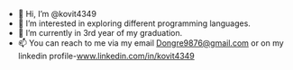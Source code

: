 - 👋 Hi, I’m @kovit4349
- 👀 I’m interested in exploring different programming languages.
- 🌱 I’m currently in 3rd year of my graduation.
- 📫 You can reach to me via my email Dongre9876@gmail.com or on my linkedin profile-www.linkedin.com/in/kovit4349
